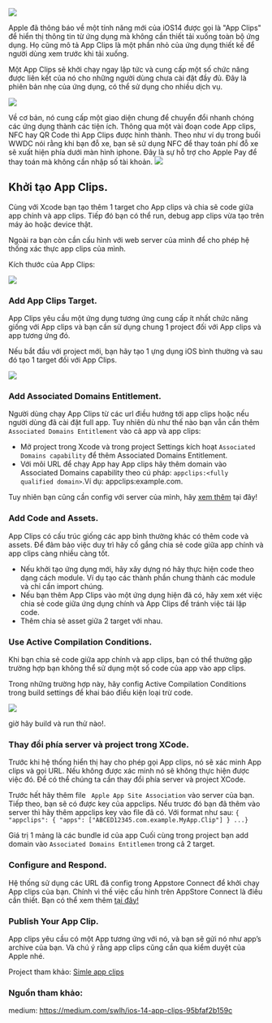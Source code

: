 ![](https://images.viblo.asia/9db75ba4-120d-4a79-9cee-2276cc1ea1c0.jpg)

Apple đã thông báo về một tính năng mới của iOS14 được gọi là "App Clips" để hiển thị thông tin từ ứng dụng mà không cần thiết tải xuống toàn bộ ứng dụng. 
Họ cũng mô tả App Clips là một phần nhỏ của ứng dụng thiết kế để người dùng xem trước khi tải xuống. 

Một App Clips sẽ khởi chạy ngay lập tức và cung cấp một số chức năng được liên kết của nó cho những người dùng chưa cài đặt đầy đủ. 
Đây là phiên bản nhẹ của ứng dụng, có thể sử dụng cho nhiều dịch vụ.

![](https://images.viblo.asia/257a5fd7-071b-46f3-a3a8-74abba069c15.jpg)

Về cơ bản, nó cung cấp một giao diện chung để chuyển đổi nhanh chóng các ứng dụng thành các tiện ích. 
Thông qua một vài đoạn code App clips, NFC hay QR Code thì App Clips được hình thành.  Theo như ví dụ trong buổi WWDC nói rằng khi bạn đỗ xe, bạn sẽ sử dụng 
NFC để thay toán phí đỗ xe sẽ xuất hiện phía dưới màn hình iphone. Đây là sự hỗ trợ cho Apple Pay để thay toán mà không cần nhập số tài khoản.
![](https://images.viblo.asia/e04990ca-aa35-41c5-b198-9877a9de475d.jpg)

## Khởi tạo App Clips.
Cùng với Xcode bạn tạo thêm 1 target cho App clips và chia sẽ code giữa app chính và app clips. Tiếp đó bạn có thể run, debug app clips vừa tạo trên máy ảo hoặc device thật.

Ngoài ra bạn còn cần cấu hình với web server của mình để cho phép hệ thống xác thực app clips của mình.

Kích thước của App Clips:

![](https://images.viblo.asia/1a3b3ab8-dc29-4543-8778-89ce88445de0.jpg)

### Add App Clips Target.
App Clips yêu cầu một ứng dụng tương ứng cung cấp ít nhất chức năng giống với App clips và bạn cần sử dụng chung 1 project đối với App clips và app tương ứng đó.

Nếu bắt đầu với project mới, bạn hãy tạo 1 ựng dụng iOS bình thường và sau đó tạo 1 target đối với App Clips.

![](https://images.viblo.asia/a062d3e2-da21-41c5-95fa-1fef7bf78651.png)

### Add Associated Domains Entitlement.
Người dùng chạy App Clips từ các url điều hướng tới app clips hoặc nếu người dùng đã cài đặt full app. Tuy nhiên dù như thế nào bạn vẫn cần thêm `Associated Domains Entitlement`
vào cả app và app clips:
* Mở project trong Xcode và trong project Settings kích hoạt `Associated Domains capability` để thêm Associated Domains Entitlement.
*  Với môi URL để chạy App hay App clips hãy thêm domain vào Associated Domains capability theo cú pháp: `appclips:<fully qualified domain>`.Ví dụ: appclips:example.com.

Tuy nhiên bạn cũng cần config với server của mình, hãy [xem thêm](https://developer.apple.com/documentation/app_clips/configuring_your_app_clip_s_launch_experience) tại đây!

### Add Code and Assets.
App Clips có cấu trúc giống các app bình thường khác có thêm code và assets.  Để đảm bảo việc duy trì hãy cố gắng chia sẻ code giữa app chính và app clips càng nhiều càng tốt.
* Nếu khởi tạo ứng dụng mới, hãy xây dựng nó hãy thực hiện code theo dạng cách module. Ví dụ tạo các thành phần chung thành các module và chỉ cần import chúng.
* Nếu bạn thêm App Clips vào một ứng dụng hiện đã có, hãy xem xét việc chia sẻ code giữa ứng dụng chính và App Clips để tránh việc tái lặp code.
* Thêm chia sẻ asset giữa 2 target với nhau.

### Use Active Compilation Conditions.
Khi bạn chia sẻ code giữa app chính và app clips, bạn  có thể thường gặp trường hợp bạn không thể sử dụng một số code của app vào app clips.

Trong những trường hợp này, hãy  config Active Compilation Conditions trong build settings để khai báo điều kiện loại trừ code.

![](https://images.viblo.asia/c96ea15f-bf64-4785-87aa-24a3727a0791.png)

giờ hãy build và run thử nào!.

### Thay đổi phía server và project trong XCode.
Trước khi hệ thống hiển thị hay cho phép gọi App clips, nó sẽ xác minh App clips và gọi URL. Nếu không được xác minh nó sẽ không thực hiện được  việc đó. 
Để có thể chúng ta cần thay đổi phía server và project XCode.

Trước hết hãy thêm file ` Apple App Site Association` vào server của bạn. Tiếp theo, bạn sẽ có được key của appclips. 
Nếu trươc đó bạn đã thêm vào server thì hãy thêm appclips key vào file đã có. Với format như sau:
`{ "appclips": { "apps": ["ABCED12345.com.example.MyApp.Clip"] } ...}`

Giá trị 1 mảng là các bundle id của app
Cuối cùng trong project bạn add domain vào `Associated Domains Entitlemen` trong cả 2 target.

### Configure and Respond.
Hệ thống sử dụng các URL đã config trong Appstore Connect để khởi chạy App clips của bạn. Chính vì thế việc cấu hình trên AppStore Connect là điều cần thiết.
Bạn có thể xem thêm [tại đây! ](https://developer.apple.com/documentation/app_clips/configuring_your_app_clip_s_launch_experience)

### Publish Your App Clip.
App clips yêu cầu có một App tương ứng với nó,  và bạn sẽ gửi nó như app’s archive của bạn. Và chú ý rằng app clips cũng cần qua kiểm duyệt của Apple nhé.

Project tham khảo: [Simle app clips](https://developer.apple.com/documentation/swiftui/fruta_building_a_feature-rich_app_with_swiftui)

### Nguồn tham khảo: 
medium: https://medium.com/swlh/ios-14-app-clips-95bfaf2b159c